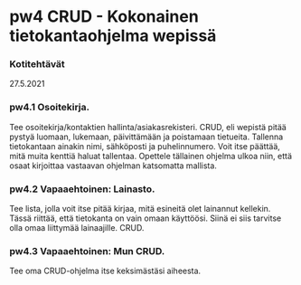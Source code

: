 # pw4 CRUD - Kokonainen tietokantaohjelma wepissä

### Kotitehtävät
27.5.2021

### pw4.1 Osoitekirja.
Tee osoitekirja/kontaktien hallinta/asiakasrekisteri. CRUD, eli wepistä pitää pystyä luomaan, lukemaan, päivittämään ja poistamaan tietueita. Tallenna tietokantaan ainakin nimi, sähköposti ja puhelinnumero. Voit itse päättää, mitä muita kenttiä haluat tallentaa. Opettele tällainen ohjelma ulkoa niin, että osaat kirjoittaa vastaavan ohjelman katsomatta mallista.

### pw4.2 Vapaaehtoinen: Lainasto.
Tee lista, jolla voit itse pitää kirjaa, mitä esineitä olet lainannut kellekin. Tässä riittää, että tietokanta on vain omaan käyttöösi. Siinä ei siis tarvitse olla omaa liittymää lainaajille. CRUD.

### pw4.3 Vapaaehtoinen: Mun CRUD.
Tee oma CRUD-ohjelma itse keksimästäsi aiheesta.

